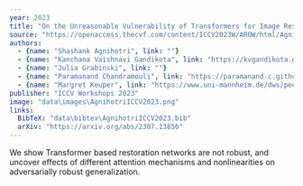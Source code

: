 ```yaml
---
year: 2023
title: "On the Unreasonable Vulnerability of Transformers for Image Restoration - and an easy fix"
source: "https://openaccess.thecvf.com/content/ICCV2023W/AROW/html/Agnihotri_On_the_Unreasonable_Vulnerability_of_Transformers_for_Image_Restoration_-_ICCVW_2023_paper.html"
authors:
  - {name: "Shashank Agnihotri", link: ""}
  - {name: "Kanchana Vaishnavi Gandikota", link: "https://kvgandikota.github.io/"}
  - {name: "Julia Grabinski", link: ""}
  - {name: "Paramanand Chandramouli", link: "https://paramanand-c.github.io/"}
  - {name: "Margret Keuper", link: "https://www.uni-mannheim.de/dws/people/professors/prof-dr-ing-margret-keuper/"}
publisher: "ICCV Workshops 2023"
image: "data\images\AgnihotriICCV2023.png"
links:
  BibTeX: "data\bibtex\AgnihotriICCV2023.bib"
  arXiv: "https://arxiv.org/abs/2307.13856"
---
```

We show Transformer based restoration networks are not robust, and uncover effects of different attention mechanisms and nonlinearities on adversarially robust generalization.
